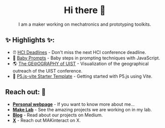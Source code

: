 <h1 align="center">Hi there 🦉</h1>

<p align="center"><span>I am a maker working on mechatronics and prototyping toolkits.</span></p>

<h2>✨ Highlights ✨:</h2>

<ul>
	<li>
		⏰ <a href="https://hci-deadlines.github.io" target="_blank">HCI Deadlines</a> - Don't miss the next HCI conference deadline.
	</li>
	<li>
		🍼 <a href="https://www.npmjs.com/package/baby-prompts" target="_blank">Baby Prompts</a> - Baby steps in prompting techniques with JavaScript.
	</li>
	<li>
		🌎 <a href="https://geo-conf.github.io/uist" target="_blank">The GE🌐OGRAPHY of UIST</a> - Visualization of the geographical outreach of the UIST conference.
	</li>
    <li>
    	🚀
    	<a href="https://github.com/makinteract/p5js-vite" target="_blank">P5.js-vite Starter Template</a> - Getting started with P5.js using Vite.
    </li>
</ul>
<!---
<ul>
	<li>
		<img src="https://github.com/makinteract/vscode-microbit-micropython/blob/main/images/icon.png?raw=true" align="top" width="20">
		<a href="https://github.com/makinteract/vscode-microbit-micropython" target="_blank">VSCode micro:bit MicroPython extension</a> - upload python code on the micro:bit with VSCode.
	</li>
	<li>
		🚀
		<a href="https://github.com/makinteract/p5js-vite" target="_blank">P5.js-vite Starter Template</a> - getting started with P5.js using Vite.
	</li>
	<li>
		<img src="https://github.com/makinteractlab/BlinkBoard/blob/master/Logo/logo.jpg?raw=true" align="top" width="20">
		<a href="https://blinkboard.kaist.ac.kr" target="_blank">BlinkBoard</a> - the next step in physical computing remote education.
	</li>
</ul>
--->
<h2>Reach out: 💬</h2>

- [**Personal webpage**](https://make.kaist.ac.kr/andrea) - If you want to know more about me...
- [**Make Lab**](https://make.kaist.ac.kr) - See the amazing projects we are working on in my lab.
- [**Blog**](https://medium.com/@andrea_36977) - Read about our projects on Medium.
- [**X**](https://x.com/AndreaHCI) - Reach out MAKinteract on X.
